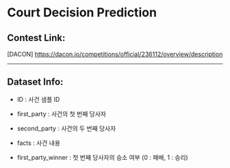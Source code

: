 # Court Decision Prediction
 
## Contest Link:

[DACON] https://dacon.io/competitions/official/236112/overview/description

-----
## Dataset Info:

- ID : 사건 샘플 ID

- first_party : 사건의 첫 번째 당사자

- second_party : 사건의 두 번째 당사자

- facts : 사건 내용

- first_party_winner : 첫 번째 당사자의 승소 여부 (0 : 패배, 1 : 승리)